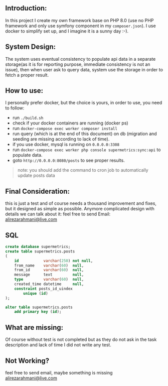 Introduction:
---
In this project I create my own framework base on PHP 8.0 (use no PHP framework and only use symfony component in my `composer.json`). I use docker to simplify set up, and  I imagine it is a sunny day :-).

System Design:
---
The system uses eventual consistency to populate api data in a separate storage(as it is for reporting purpose, immediate consistency is not an issue), then when user ask to query data, system use the storage in order to fetch a proper result. 

How to use:
---

I personally prefer docker, but the choice is yours, in order to use, you need to follow:

- run `./build.sh` 
- check if your docker containers are running (docker ps)
- run `docker-compose exec worker composer install`
- run query (which is at the end of this document) on db (migration and seeding are missing according to lack of time).
- if you use docker, mysql is running on `0.0.0.0:3308` 
- run `docker-compose exec worker php console supermetrics:sync:api` to populate data.
- goto `http://0.0.0.0:8080/posts` to see proper results.

> note: you should add the command to cron job to automatically update posts data

Final Consideration:
---
this is just a test and of course needs a thousand improvement and fixes, but it designed as simple as possible. Anymore complicated design with details we can talk about it: feel free to send Email: alirezarahmani@live.com

SQL
---
```sql
create database supermetrics;
create table supermetrics.posts
(
    id           varchar(250) not null,
    from_name    varchar(60)  null,
    from_id      varchar(60)  null,
    message      text         null,
    type         varchar(60)  null,
    created_time datetime     null,
    constraint posts_id_uindex
        unique (id)
);

alter table supermetrics.posts
    add primary key (id);
```
What are missing:
---
Of course without test is not completed but as they do not ask in the task description and lack of time I did not write any test.

Not Working?
---
feel free to send email, maybe something is missing alirezarahmani@live.com
